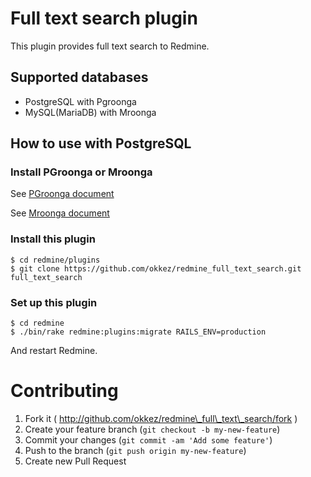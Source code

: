 # Full text search plugin

This plugin provides full text search to Redmine.

## Supported databases

* PostgreSQL with Pgroonga
* MySQL(MariaDB) with Mroonga

## How to use with PostgreSQL

### Install PGroonga or Mroonga

See [PGroonga document](https://pgroonga.github.io/install/)

See [Mroonga document](http://mroonga.org/docs/install.html)

### Install this plugin

```text
$ cd redmine/plugins
$ git clone https://github.com/okkez/redmine_full_text_search.git full_text_search
```

### Set up this plugin

```text
$ cd redmine
$ ./bin/rake redmine:plugins:migrate RAILS_ENV=production
```

And restart Redmine.

# Contributing

1. Fork it ( http://github.com/okkez/redmine\_full\_text\_search/fork )
1. Create your feature branch (`git checkout -b my-new-feature`)
1. Commit your changes (`git commit -am 'Add some feature'`)
1. Push to the branch (`git push origin my-new-feature`)
1. Create new Pull Request
